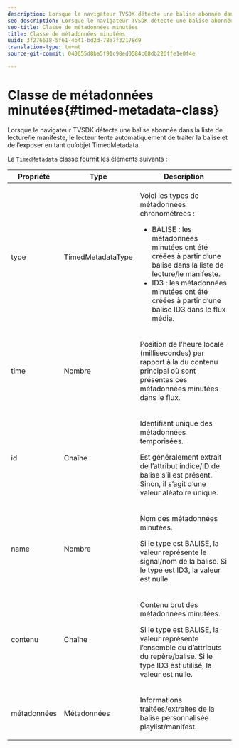 ```yaml
---
description: Lorsque le navigateur TVSDK détecte une balise abonnée dans la liste de lecture/le manifeste, le lecteur tente automatiquement de traiter la balise et de l’exposer en tant qu’objet TimedMetadata.
seo-description: Lorsque le navigateur TVSDK détecte une balise abonnée dans la liste de lecture/le manifeste, le lecteur tente automatiquement de traiter la balise et de l’exposer en tant qu’objet TimedMetadata.
seo-title: Classe de métadonnées minutées
title: Classe de métadonnées minutées
uuid: 3f276618-5f61-4b41-bd2d-78e7f32178d9
translation-type: tm+mt
source-git-commit: 040655d8ba5f91c98ed0584c08db226ffe1e0f4e

---
```



# Classe de métadonnées minutées{#timed-metadata-class}

Lorsque le navigateur TVSDK détecte une balise abonnée dans la liste de lecture/le manifeste, le lecteur tente automatiquement de traiter la balise et de l’exposer en tant qu’objet TimedMetadata.

La `TimedMetadata` classe fournit les éléments suivants :

<table id="table_5827A0626EDC45F68DC3E7644F3EFF69"> 
 <thead> 
  <tr> 
   <th colname="col1" class="entry"> Propriété </th> 
   <th colname="col02" class="entry"> Type </th> 
   <th colname="col2" class="entry"> Description </th> 
  </tr>
 </thead>
 <tbody> 
  <tr> 
   <td colname="col1"> <p>type </p> </td> 
   <td colname="col02"> <p><span class="codeph"> TimedMetadataType</span> </p> </td> 
   <td colname="col2"> <p>Voici les types de métadonnées chronométrées : 
     <ul id="ul_E79C375A54C64BF09A927EE8983E98E3"> 
      <li id="li_F1907521CDBE47E282A87AF0A7A1477A">BALISE : les métadonnées minutées ont été créées à partir d’une balise dans la liste de lecture/le manifeste. </li> 
      <li id="li_5B0C0B0F247144709F86E6654A5AB500">ID3 : les métadonnées minutées ont été créées à partir d’une balise ID3 dans le flux média. </li> 
     </ul> </p> </td> 
  </tr> 
  <tr> 
   <td colname="col1"> <p>time </p> </td> 
   <td colname="col02"> <p>Nombre </p> </td> 
   <td colname="col2"> <p>Position de l’heure locale (millisecondes) par rapport à la  du contenu principal où sont présentes ces métadonnées minutées dans le flux. </p> </td> 
  </tr> 
  <tr> 
   <td colname="col1"> <p>id </p> </td> 
   <td colname="col02"> <p>Chaîne </p> </td> 
   <td colname="col2"> <p>Identifiant unique des métadonnées temporisées. </p> <p>Est généralement extrait de l’attribut indice/ID de balise s’il est présent. Sinon, il s’agit d’une valeur aléatoire unique. </p> </td> 
  </tr> 
  <tr> 
   <td colname="col1"> <p>name </p> </td> 
   <td colname="col02"> <p>Nombre </p> </td> 
   <td colname="col2"> <p>Nom des métadonnées minutées. </p> <p>Si le type est BALISE, la valeur représente le signal/nom de la balise. Si le type est ID3, la valeur est nulle. </p> </td> 
  </tr> 
  <tr> 
   <td colname="col1"> <p>contenu </p> </td> 
   <td colname="col02"> <p>Chaîne </p> </td> 
   <td colname="col2"> <p>Contenu brut des métadonnées minutées. </p> <p>Si le type est BALISE, la valeur représente l’ensemble du d’attributs du repère/balise. Si le type ID3 est utilisé, la valeur est nulle. </p> </td> 
  </tr> 
  <tr> 
   <td colname="col1"> <p>métadonnées </p> </td> 
   <td colname="col02"> <p><span class="codeph"> Métadonnées</span> </p> </td> 
   <td colname="col2"> <p>Informations traitées/extraites de la balise personnalisée playlist/manifest. </p> </td> 
  </tr> 
 </tbody> 
</table>


